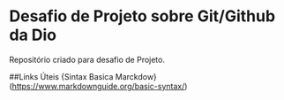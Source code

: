 # Desafio de Projeto sobre Git/Github da Dio
Repositório criado para desafio de Projeto.

##Links Úteis
{Sintax Basica Marckdow}(https://www.markdownguide.org/basic-syntax/)
